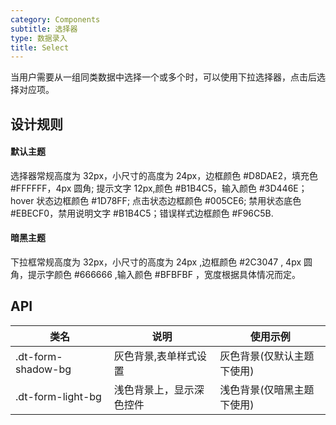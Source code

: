 ```yaml
---
category: Components
subtitle: 选择器
type: 数据录入
title: Select
---
```


当用户需要从一组同类数据中选择一个或多个时，可以使用下拉选择器，点击后选择对应项。

## 设计规则

#### 默认主题

选择器常规高度为 32px，小尺寸的高度为 24px，边框颜色 #D8DAE2，填充色 #FFFFFF，4px 圆角; 提示文字 12px,颜色 #B1B4C5，输入颜色 #3D446E；hover 状态边框颜色 #1D78FF; 点击状态边框颜色 #005CE6; 禁用状态底色 #EBECF0，禁用说明文字 #B1B4C5；错误样式边框颜色 #F96C5B.

#### 暗黑主题

下拉框常规高度为 32px，小尺寸的高度为 24px ,边框颜色 #2C3047 , 4px 圆角，提示字颜色 #666666 ,输入颜色 #BFBFBF ，宽度根据具体情况而定。

## API

|类名  |说明  |使用示例  |
|---------|---------|---------|
|.dt-form-shadow-bg  | 灰色背景,表单样式设置   | 灰色背景(仅默认主题下使用)   |
|.dt-form-light-bg  | 浅色背景上，显示深色控件   | 浅色背景(仅暗黑主题下使用)   |
